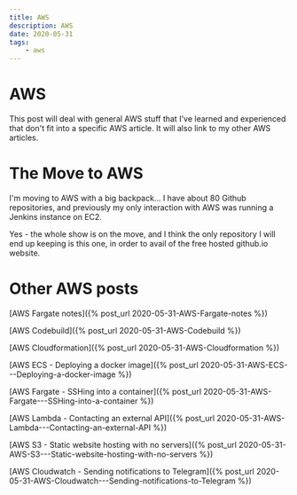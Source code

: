 ```yaml
---
title: AWS
description: AWS
date: 2020-05-31
tags:
    - aws
---
```


# AWS

This post will deal with general AWS stuff that I've learned and experienced that don't fit into a specific AWS article.
It will also link to my other AWS articles.

# The Move to AWS

I'm moving to AWS with a big backpack... I have about 80 Github repositories,
and previously my only interaction with AWS was running a Jenkins instance on
EC2.

Yes - the whole show is on the move, and I think the only repository I will end
up keeping is this one, in order to avail of the free hosted github.io website.

# Other AWS posts

[AWS Fargate notes]({% post_url 2020-05-31-AWS-Fargate-notes %})

[AWS Codebuild]({% post_url 2020-05-31-AWS-Codebuild %})

[AWS Cloudformation]({% post_url 2020-05-31-AWS-Cloudformation %})

[AWS ECS - Deploying a docker image]({% post_url 2020-05-31-AWS-ECS---Deploying-a-docker-image %})

[AWS Fargate - SSHing into a container]({% post_url 2020-05-31-AWS-Fargate---SSHing-into-a-container %})

[AWS Lambda - Contacting an external API]({% post_url 2020-05-31-AWS-Lambda---Contacting-an-external-API %})

[AWS S3 - Static website hosting with no servers]({% post_url 2020-05-31-AWS-S3---Static-website-hosting-with-no-servers %})

[AWS Cloudwatch - Sending notifications to Telegram]({% post_url 2020-05-31-AWS-Cloudwatch---Sending-notifications-to-Telegram %})